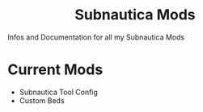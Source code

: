 # <h1 align="center">Subnautica Mods</h1>

Infos and Documentation for all my Subnautica Mods

## <h1 align="left">Current Mods</h1>

- Subnautica Tool Config
- Custom Beds
